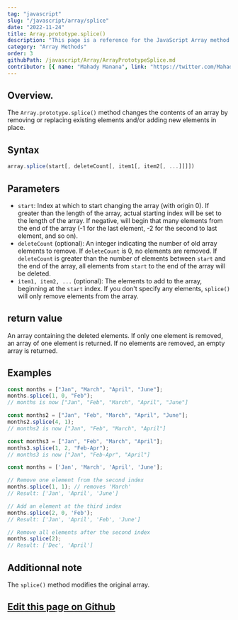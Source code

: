 ```yaml
---
tag: "javascript"
slug: "/javascript/array/splice"
date: "2022-11-24"
title: Array.prototype.splice()
description: "This page is a reference for the JavaScript Array method Array.prototype.splice()."
category: "Array Methods"
order: 3
githubPath: /javascript/Array/ArrayPrototypeSplice.md
contributor: [{ name: "Mahady Manana", link: "https://twitter.com/MahadyManana" }]
---
```





## Overview.

The `Array.prototype.splice()` method changes the contents of an array by removing or replacing existing elements and/or adding new elements in place.

## Syntax

```javascript
array.splice(start[, deleteCount[, item1[, item2[, ...]]]])
```

## Parameters

- `start`: Index at which to start changing the array (with origin 0). If greater than the length of the array, actual starting index will be set to the length of the array. If negative, will begin that many elements from the end of the array (-1 for the last element, -2 for the second to last element, and so on).
- `deleteCount` (optional): An integer indicating the number of old array elements to remove. If `deleteCount` is 0, no elements are removed. If `deleteCount` is greater than the number of elements between `start` and the end of the array, all elements from `start` to the end of the array will be deleted.
- `item1, item2, ...` (optional): The elements to add to the array, beginning at the `start` index. If you don't specify any elements, `splice()` will only remove elements from the array.

## return value

An array containing the deleted elements. If only one element is removed, an array of one element is returned. If no elements are removed, an empty array is returned.

## Examples

```javascript
const months = ["Jan", "March", "April", "June"];
months.splice(1, 0, "Feb");
// months is now ["Jan", "Feb", "March", "April", "June"]

const months2 = ["Jan", "Feb", "March", "April", "June"];
months2.splice(4, 1);
// months2 is now ["Jan", "Feb", "March", "April"]

const months3 = ["Jan", "Feb", "March", "April"];
months3.splice(1, 2, "Feb-Apr");
// months3 is now ["Jan", "Feb-Apr", "April"]

const months = ['Jan', 'March', 'April', 'June'];

// Remove one element from the second index
months.splice(1, 1); // removes 'March'
// Result: ['Jan', 'April', 'June']

// Add an element at the third index
months.splice(2, 0, 'Feb');
// Result: ['Jan', 'April', 'Feb', 'June']

// Remove all elements after the second index
months.splice(2); 
// Result: ['Dec', 'April']
```


## Additionnal note

The `splice()` method modifies the original array.


## <a href="https://github.com/mahady-manana/betatuto-docs/tree/main/docs/javascript/Array/ArrayPrototypeSplice.md" target="_blank">Edit this page on Github</a>

